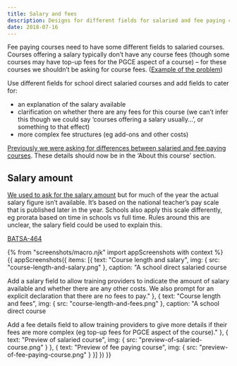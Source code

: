 ```yaml
---
title: Salary and fees
description: Designs for different fields for salaried and fee paying courses.
date: 2018-07-16
---
```

Fee paying courses need to have some different fields to salaried courses. Courses offering a salary typically don’t have any course fees (though some courses may have top-up fees for the PGCE aspect of a course) – for these courses we shouldn’t be asking for course fees. ([Example of the problem](/publish-teacher-training-courses/templates#dont-use-a-template))

Use different fields for school direct salaried courses and add fields to cater for:

* an explanation of the salary available
* clarification on whether there are any fees for this course (we can’t infer this though we could say ‘courses offering a salary usually…’, or something to that effect)
* more complex fee structures (eg add-ons and other costs)

[Previously we were asking for differences between salaried and fee paying courses](/publish-teacher-training-courses/school-direct-view#salary). These details should now be in the ‘About this course’ section.

## Salary amount

[We used to ask for the salary amount](/publish-teacher-training-courses/school-direct-view#salary) but for much of the year the actual salary figure isn’t available. It’s based on the national teacher’s pay scale that is published later in the year. Schools also apply this scale differently, eg prorata based on time in schools vs full time. Rules around this are unclear, the salary field could be used to explain this.

[BATSA-464](https://dfedigital.atlassian.net/browse/BATSA-464)

{% from "screenshots/macro.njk" import appScreenshots with context %}
{{ appScreenshots({
  items: [{
    text: "Course length and salary",
    img: { src: "course-length-and-salary.png" },
    caption: "A school direct salaried course

Add a salary field to allow training providers to indicate the amount of salary available and whether there are any other costs. We also prompt for an explicit declaration that there are no fees to pay."
  }, {
    text: "Course length and fees",
    img: { src: "course-length-and-fees.png" },
    caption: "A school direct course

Add a fee details field to allow training providers to give more details if their fees are more complex (eg top-up fees for PGCE aspect of the course)."
  }, {
    text: "Preview of salaried course",
    img: { src: "preview-of-salaried-course.png" }
  }, {
    text: "Preview of fee paying course",
    img: { src: "preview-of-fee-paying-course.png" }
  }]
}) }}
